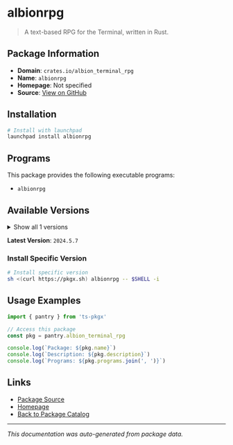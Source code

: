 # albionrpg

> A text-based RPG for the Terminal, written in Rust.

## Package Information

- **Domain**: `crates.io/albion_terminal_rpg`
- **Name**: `albionrpg`
- **Homepage**: Not specified
- **Source**: [View on GitHub](https://github.com/pkgxdev/pantry/tree/main/projects/crates.io/albion_terminal_rpg/package.yml)

## Installation

```bash
# Install with launchpad
launchpad install albionrpg
```

## Programs

This package provides the following executable programs:

- `albionrpg`

## Available Versions

<details>
<summary>Show all 1 versions</summary>

- `2024.5.7`

</details>

**Latest Version**: `2024.5.7`

### Install Specific Version

```bash
# Install specific version
sh <(curl https://pkgx.sh) albionrpg -- $SHELL -i
```

## Usage Examples

```typescript
import { pantry } from 'ts-pkgx'

// Access this package
const pkg = pantry.albion_terminal_rpg

console.log(`Package: ${pkg.name}`)
console.log(`Description: ${pkg.description}`)
console.log(`Programs: ${pkg.programs.join(', ')}`)
```

## Links

- [Package Source](https://github.com/pkgxdev/pantry/tree/main/projects/crates.io/albion_terminal_rpg/package.yml)
- [Homepage](#)
- [Back to Package Catalog](../package-catalog.md)

---

*This documentation was auto-generated from package data.*
